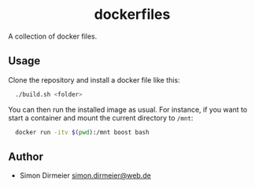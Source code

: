<h1 align="center"> dockerfiles </h1>

A collection of docker files.

## Usage

 Clone the repository and install a docker file like this:

```sh
  ./build.sh <folder>
```

You can then run the installed image as usual. For instance, if you want to start a container and mount the current directory to `/mnt`:

```sh
  docker run -itv $(pwd):/mnt boost bash
```


## Author

* Simon Dirmeier <a href="mailto:simon.dirmeier@web.de">simon.dirmeier@web.de</a>
